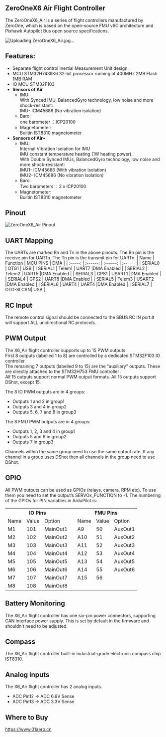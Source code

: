 ## ZeroOneX6 Air Flight Controller
The ZeroOneX6_Air is a series of flight controllers manufactured by ZeroOne, which is based on the open-source FMU v6C architecture and Pixhawk Autopilot Bus open source specifications.  

![Uploading ZeroOneX6_Air.jpg…](https://github.com/ZeroOne-Aero/ardupilot/blob/ZeroOneX6_Air/libraries/AP_HAL_ChibiOS/hwdef/ZeroOneX6_Air/ZeroOneX6_Air.png?raw=true)


## Features:
- Separate flight control Inertial Measurement Unit design.
- MCU 
   STM32H743IIK6 32-bit processor running at 400MHz
   2MB Flash
   1MB RAM
- IO MCU
   STM32F103
- **Sensors of Air**
    - IMU:  
        With Synced IMU, BalancedGyro technology, low noise and more shock-resistant:  
        IMU- ICM45686 (No vibration isolation)  
    - Baro:  
      one barometer ：ICP20100  
    - Magnetometer:  
      Builtin IST8310 magnetometer 
- **Sensors of Air+**
    - IMU:  
       Internal Vibration Isolation for IMU  
       IMU constant temperature heating (1W heating power).  
       With Double Synced IMUs, BalancedGyro technology, low noise and more shock-resistant:  
       IMU1- ICM45686 (With vibration isolation)  
       IMU2- ICM45686 (No vibration isolation)  
    - Baro:  
      Two barometers ：2 x ICP20100
    - Magnetometer:  
      Builtin IST8310 magnetometer

## Pinout
![ZeroOneX6_Air Pinout](https://github.com/ZeroOne-Aero/ardupilot/blob/ZeroOneX6_Air/libraries/AP_HAL_ChibiOS/hwdef/ZeroOneX6_Air/ZeroOneX6_AirSeriesPinout.jpg "ZeroOneX6_Air")

## UART Mapping
The UARTs are marked Rn and Tn in the above pinouts. The Rn pin is the receive pin for UARTn. The Tn pin is the transmit pin for UARTn.
| Name    | Function | MCU PINS |   DMA   |
| :-----: | :------: | :------: | :------:|
| SERIAL0 | OTG1     | USB      | 
| SERIAL1 | Telem1   | UART7    |DMA Enabled |
| SERIAL2 | Telem2   | UART5    |DMA Enabled |
| SERIAL3 | GPS1     | USART1   |DMA Enabled |
| SERIAL4 | GPS2     | UART8    |DMA Enabled |
| SERIAL5 | Telem3   | USART2   |DMA Enabled |
| SERIAL6 | UART4    | UART4    |DMA Enabled |
| SERIAL7 | OTG-SLCAN| USB      |

## RC Input
The remote control signal should be connected to the SBUS RC IN port.It will support ALL unidirectional RC protocols.

## PWM Output
The X6_Air flight controller supports up to 15 PWM outputs.  
First 8 outputs (labelled 1 to 8) are controlled by a dedicated STM32F103 IO controller.  
The remaining 7 outputs (labelled 9 to 15) are the "auxiliary" outputs. These are directly attached to the STM32H753 FMU controller .  
All 15 outputs support normal PWM output formats. All 15 outputs support DShot, except 15.

The 8 IO PWM outputs are in 4 groups:
- Outputs 1 and 2 in group1
- Outputs 3 and 4 in group2
- Outputs 5, 6, 7 and 8 in group3
  
The 8 FMU PWM outputs are in 4 groups:
- Outputs 1, 2, 3 and 4 in group1
- Outputs 5 and 6 in group2
- Outputs 7 in group3

Channels within the same group need to use the same output rate. If any channel in a group uses DShot then all channels in the group need to use DShot.

## GPIO
All PWM outputs can be used as GPIOs (relays, camera, RPM etc). To use them you need to set the output’s SERVOx_FUNCTION to -1. The numbering of the GPIOs for PIN variables in ArduPilot is:

<table>
  <tr>
    <th colspan="3">IO Pins</th>
    <th colspan="1"> </th>
    <th colspan="3">FMU Pins</th>
  </tr>
  <tr><td> Name </td><td> Value </td><td> Option </td><td>  </td><td> Name </td><td> Value </td><td> Option </td></tr>
  <tr><td> M1 </td><td> 101 </td> <td> MainOut1 </td><td>  </td><td> A9 </td><td> 50 </td><td> AuxOut1 </td></tr>
  <tr><td> M2 </td><td> 102 </td> <td> MainOut2 </td><td>  </td><td> A10 </td><td> 51 </td><td> AuxOut2 </td></tr>
  <tr><td> M3 </td><td> 103 </td> <td> MainOut3 </td><td>  </td><td> A11 </td><td> 52 </td><td> AuxOut3 </td></tr>
  <tr><td> M4 </td><td> 104 </td> <td> MainOut4 </td><td>  </td><td> A12 </td><td> 53 </td><td> AuxOut4 </td></tr>
  <tr><td> M5 </td><td> 105 </td> <td> MainOut5 </td><td>  </td><td> A13 </td><td> 54 </td><td> AuxOut5 </td></tr>
  <tr><td> M6 </td><td> 106 </td> <td> MainOut6 </td><td>  </td><td> A14 </td><td> 55 </td><td> AuxOut6 </td></tr>
  <tr><td> M7 </td><td> 107 </td> <td> MainOut7 </td><td>  </td><td> A15 </td><td> 56 </td><td>  </td></tr>
  <tr><td> M8 </td><td> 108 </td> <td> MainOut8 </td><td>  </td><td>  </td><td>  </td><td>  </td></tr>
</table>

## Battery Monitoring
The X6_Air flight controller has one six-pin power connectors, supporting CAN interface power supply.
This is set by default in the firmware and shouldn't need to be adjusted.

## Compass
The X6_Air flight controller built-in industrial-grade electronic compass chip IST8310.

## Analog inputs
The X6_Air flight controller has 2 analog inputs.
- ADC Pin12 -> ADC 6.6V Sense
- ADC Pin13 -> ADC 3.3V Sense

## Where to Buy
https://www.01aero.cn
